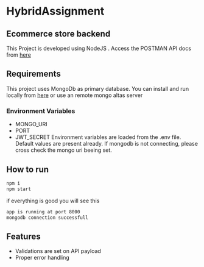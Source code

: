 # HybridAssignment
## Ecommerce store backend
This Project is developed using NodeJS . Access the POSTMAN API docs from [here](https://documenter.getpostman.com/view/10703966/UzXUQEf2)
## Requirements
This project uses MongoDb as primary database.
You can install and run locally from [here](https://www.mongodb.com/docs/manual/installation/) or use an remote mongo altas server
### Environment Variables
* MONGO_URI
* PORT
* JWT_SECRET
Environment variables are loaded from the .env file. Default values are present already. 
If mongodb is not connecting, please cross check the mongo uri beeing set.
## How to run 
```sh
npm i
npm start
```
if everything is good you will see this
```sh
app is running at port 8000
mongodb connection successfull
```
## Features

- Validations are set on API payload
- Proper error  handling

